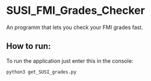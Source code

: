 # SUSI_FMI_Grades_Checker
An programm that lets you check your FMI grades fast.
## How to run:
To run the application just enter this in the console:
```
python3 get_SUSI_grades.py
``` 
